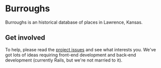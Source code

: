 # Burroughs

Burroughs is an historical database of places in Lawrence, Kansas.

## Get involved

To help, please read the [project issues](https://github.com/burroughsapp/burroughs/issues) and see what interests you. We've got lots of ideas requiring front-end development and back-end development (currently Rails, but we're not married to it).